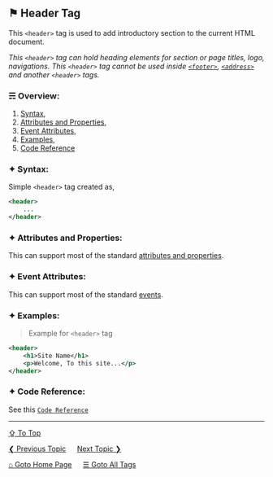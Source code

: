 ## &#9873; Header Tag
This `<header>` tag is used to add introductory section to the current HTML document.

*This `<header>` tag can hold heading elements for section or page titles, logo, navigations. This `<header>` tag cannot be used inside [`<footer>`](./footer-tag.md), [`<address>`](./address-tag.md) and another `<header>` tags.*

### &#9780; Overview:
1. [Syntax](#-syntax),
2. [Attributes and Properties](#-attributes-and-properties),
3. [Event Attributes](#-event-attributes),
4. [Examples](#-examples),
5. [Code Reference](#-code-reference)

### &#10022; Syntax:
Simple `<header>` tag created as, 
```xml
<header>
	...
</header>
```

### &#10022; Attributes and Properties:
This can support most of the standard [attributes and properties](../docs/attributes-and-properties.md).

### &#10022; Event Attributes:
This can support most of the standard [events](../docs/events.md).

### &#10022; Examples:
> Example for `<header>` tag
```xml
<header>
	<h1>Site Name</h1>
	<p>Welcome, To this site...</p>
</header>
```

### &#10022; Code Reference:
See this [`Code Reference`](../code/header-tag.html)

---
[&#8682; To Top](#-header-tag)

[&#10094; Previous Topic](./head-tag.md) &emsp; [Next Topic &#10095;](./hr-tag.md)

[&#8962; Goto Home Page](../README.md) &emsp; [&#9776; Goto All Tags](../all-tags.md)